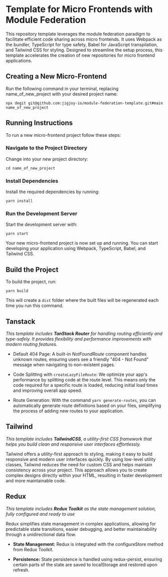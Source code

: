 # Template for Micro Frontends with Module Federation

This repository template leverages the module federation paradigm to facilitate efficient code sharing across micro frontends. It uses Webpack as the bundler, TypeScript for type safety, Babel for JavaScript transpilation, and Tailwind CSS for styling. Designed to streamline the setup process, this template accelerates the creation of new repositories for micro frontend applications.

## Creating a New Micro-Frontend

Run the following command in your terminal, replacing name_of_new_project with your desired project name:

`npx degit git@github.com:jigjoy-io/module-federation-template.git#main name_of_new_project`

## Running Instructions 

To run a new micro-frontend project follow these steps:

### Navigate to the Project Directory

Change into your new project directory:

`cd name_of_new_project`

### Install Dependencies

Install the required dependencies by running:

`yarn install`

### Run the Development Server

Start the development server with:

`yarn start`

Your new micro-frontend project is now set up and running. You can start developing your application using Webpack, TypeScript, Babel, and Tailwind CSS.

## Build the Project

To build the project, run:

`yarn build`

This will create a `dist` folder where the built files will be regenerated each time you run this command.

## Tanstack

*This template includes **TanStack Router** for handling routing efficiently and type-safely. It provides flexibility and performance improvements with modern routing features.*

- Default 404 Page: A built-in *NotFoundRoute* component handles unknown routes, ensuring users see a friendly "404 - Not Found" message when navigating to non-existent pages.

- Code Splitting with `createLazyFileRoute`: We optimize your app's performance by splitting code at the route level. This means only the code required for a specific route is loaded, reducing initial load times and improving overall app speed.

- Route Generation: With the command `yarn generate-routes`, you can automatically generate route definitions based on your files, simplifying the process of adding new routes to your application.

## Tailwind

*This template includes **TailwindCSS**, a utility-first CSS framework that helps you build clean and responsive user interfaces effortlessly.*

Tailwind offers a utility-first approach to styling, making it easy to build responsive and modern user interfaces quickly. By using low-level utility classes, Tailwind reduces the need for custom CSS and helps maintain consistency across your project. This approach allows you to create complex designs directly within your HTML, resulting in faster development and more maintainable code.

## Redux

*This template includes **Redux Toolkit** as the state management solution, fully configured and ready to use*

 Redux simplifies state management in complex applications, allowing for predictable state transitions, easier debugging, and better maintainability through a unidirectional data flow.

- **State Management:** Redux is integrated with the configureStore method from Redux Toolkit.

- **Persistence:** State persistence is handled using redux-persist, ensuring certain parts of the state are saved to localStorage and restored upon refresh.